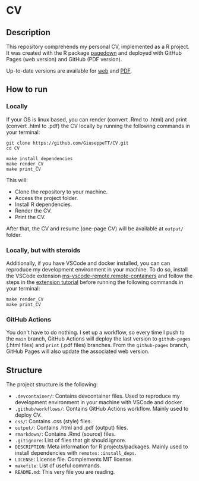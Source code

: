 # CV
## Description
This repository comprehends my personal CV, implemented as a R project. It was created with the R package [pagedown](https://github.com/rstudio/pagedown) and deployed with GitHub Pages (web version) and GitHub (PDF version).

Up-to-date versions are available for [web](https://giuseppett.github.io/CV/CV) and [PDF](https://github.com/GiuseppeTT/CV/raw/print/CV.pdf).

## How to run
### Locally
If your OS is linux based, you can render (convert .Rmd to .html) and print (convert .html to .pdf) the CV locally by running the following commands in your terminal:

```
git clone https://github.com/GiuseppeTT/CV.git
cd CV

make install_dependencies
make render_CV
make print_CV
```

This will:
- Clone the repository to your machine.
- Access the project folder.
- Install R dependencies.
- Render the CV.
- Print the CV.

After that, the CV and resume (one-page CV) will be available at `output/` folder.

### Locally, but with steroids
Additionally, if you have VSCode and docker installed, you can can reproduce my development environment in your machine. To do so, install the VSCode extension [ms-vscode-remote.remote-containers](https://marketplace.visualstudio.com/items?itemName=ms-vscode-remote.remote-containers) and follow the steps in the [extension tutorial](https://code.visualstudio.com/docs/remote/containers#_quick-start-open-an-existing-folder-in-a-container) before running the following commands in your terminal:

```
make render_CV
make print_CV
```

### GitHub Actions
You don't have to do nothing. I set up a workflow, so every time I push to the `main` branch, GitHub Actions will deploy the last version to `github-pages` (.html files) and `print` (.pdf files) branches. From the `github-pages` branch, GitHub Pages will also update the associated web version.

## Structure
The project structure is the following:
- `.devcontainer/`: Contains devcontainer files. Used to reproduce my development environment in your machine with VSCode and docker.
- `.github/workflows/`: Contains GitHub Actions workflow. Mainly used to deploy CV.
- `css/`: Contains .css (style) files.
- `output/`: Contains .html and .pdf (output) files.
- `rmarkdown/`: Contains .Rmd (source) files.
- `.gitignore`: List of files that git should ignore.
- `DESCRIPTION`: Meta information for R projects/packages. Mainly used to install dependencies with `remotes::install_deps`.
- `LICENSE`: License file. Complements MIT license.
- `makefile`: List of useful commands.
- `README.md`: This very file you are reading.

